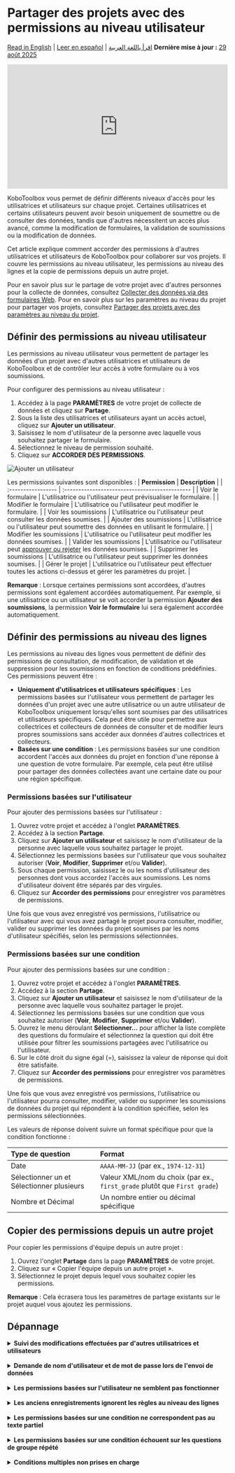 # Partager des projets avec des permissions au niveau utilisateur
<a href="../managing_permissions.html">Read in English</a> | <a href="../es/managing_permissions.html">Leer en español</a> | <a href="../ar/managing_permissions.html">اقرأ باللغة العربية</a>
**Dernière mise à jour :** <a href="https://github.com/kobotoolbox/docs/blob/2d936225c821d33163324c6fe6093fa30da3c5fa/source/managing_permissions.md" class="reference">29 août 2025</a>

<iframe src="https://www.youtube.com/embed/WnCNuxgaMoQ?si=bktZdlug2uBKUyzq" style="width: 100%; aspect-ratio: 16 / 9; height: auto; border: 0;" title="YouTube video player" frameborder="0" allow="accelerometer; autoplay; clipboard-write; encrypted-media; gyroscope; picture-in-picture; web-share" allowfullscreen></iframe>

KoboToolbox vous permet de définir différents niveaux d'accès pour les utilisatrices et utilisateurs sur chaque projet. Certaines utilisatrices et certains utilisateurs peuvent avoir besoin uniquement de soumettre ou de consulter des données, tandis que d'autres nécessitent un accès plus avancé, comme la modification de formulaires, la validation de soumissions ou la modification de données.

Cet article explique comment accorder des permissions à d'autres utilisatrices et utilisateurs de KoboToolbox pour collaborer sur vos projets. Il couvre les permissions au niveau utilisateur, les permissions au niveau des lignes et la copie de permissions depuis un autre projet.

<p class="note">
Pour en savoir plus sur le partage de votre projet avec d'autres personnes pour la collecte de données, consultez <a href="https://support.kobotoolbox.org/data_through_webforms.html">Collecter des données via des formulaires Web</a>. Pour en savoir plus sur les paramètres au niveau du projet pour partager vos projets, consultez <a href="https://support.kobotoolbox.org/project_sharing_settings.html">Partager des projets avec des paramètres au niveau du projet</a>.
</p>

## Définir des permissions au niveau utilisateur

Les permissions au niveau utilisateur vous permettent de partager les données d'un projet avec d'autres utilisatrices et utilisateurs de KoboToolbox et de contrôler leur accès à votre formulaire ou à vos soumissions.

Pour configurer des permissions au niveau utilisateur :
1. Accédez à la page **PARAMÈTRES** de votre projet de collecte de données et cliquez sur **Partage**.
2. Sous la liste des utilisatrices et utilisateurs ayant un accès actuel, cliquez sur **Ajouter un utilisateur**.
3. Saisissez le nom d'utilisateur de la personne avec laquelle vous souhaitez partager le formulaire.
4. Sélectionnez le niveau de permission souhaité.
5. Cliquez sur **ACCORDER DES PERMISSIONS**.

![Ajouter un utilisateur](images/managing_permissions/add_user.png)

Les permissions suivantes sont disponibles :
| **Permission**    | **Description**                                |
| :----------------- | :--------------------------------------------- |
| Voir le formulaire               | L'utilisatrice ou l'utilisateur peut prévisualiser le formulaire.                                  |
| Modifier le formulaire      | L'utilisatrice ou l'utilisateur peut modifier le formulaire.                                  |
| Voir les soumissions           | L'utilisatrice ou l'utilisateur peut consulter les données soumises.           |
| Ajouter des soumissions           | L'utilisatrice ou l'utilisateur peut soumettre des données en utilisant le formulaire.         |
| Modifier les soumissions         | L'utilisatrice ou l'utilisateur peut modifier les données soumises.           |
| Valider les soumissions | L'utilisatrice ou l'utilisateur peut [approuver ou rejeter](https://support.kobotoolbox.org/record_validation.html) les données soumises. |
| Supprimer les soumissions         | L'utilisatrice ou l'utilisateur peut supprimer les données soumises.        |
| Gérer le projet      | L'utilisatrice ou l'utilisateur peut effectuer toutes les actions ci-dessus et gérer les paramètres du projet.                  |

<p class="note">
<strong>Remarque</strong> : Lorsque certaines permissions sont accordées, d'autres permissions sont également accordées automatiquement. Par exemple, si une utilisatrice ou un utilisateur se voit accorder la permission <strong>Ajouter des soumissions</strong>, la permission <strong>Voir le formulaire</strong> lui sera également accordée automatiquement.
</p>

## Définir des permissions au niveau des lignes

Les permissions au niveau des lignes vous permettent de définir des permissions de consultation, de modification, de validation et de suppression pour les soumissions en fonction de conditions prédéfinies. Ces permissions peuvent être :

- **Uniquement d'utilisatrices et utilisateurs spécifiques** : Les permissions basées sur l'utilisateur vous permettent de partager les données d'un projet avec une autre utilisatrice ou un autre utilisateur de KoboToolbox uniquement lorsqu'elles sont soumises par des utilisatrices et utilisateurs spécifiques. Cela peut être utile pour permettre aux collectrices et collecteurs de données de consulter et de modifier leurs propres soumissions sans accéder aux données d'autres collectrices et collecteurs.
- **Basées sur une condition** : Les permissions basées sur une condition accordent l'accès aux données du projet en fonction d'une réponse à une question de votre formulaire. Par exemple, cela peut être utilisé pour partager des données collectées avant une certaine date ou pour une région spécifique.

### Permissions basées sur l'utilisateur

Pour ajouter des permissions basées sur l'utilisateur :

1. Ouvrez votre projet et accédez à l'onglet **PARAMÈTRES**.
2. Accédez à la section **Partage**.
3. Cliquez sur **Ajouter un utilisateur** et saisissez le nom d'utilisateur de la personne avec laquelle vous souhaitez partager le projet.
4. Sélectionnez les permissions basées sur l'utilisateur que vous souhaitez autoriser (**Voir**, **Modifier**, **Supprimer** et/ou **Valider**).
5. Sous chaque permission, saisissez le ou les noms d'utilisateur des personnes dont vous accordez l'accès aux soumissions. Les noms d'utilisateur doivent être séparés par des virgules.
6. Cliquez sur **Accorder des permissions** pour enregistrer vos paramètres de permissions.

Une fois que vous avez enregistré vos permissions, l'utilisatrice ou l'utilisateur avec qui vous avez partagé le projet pourra consulter, modifier, valider ou supprimer les données du projet soumises par les noms d'utilisateur spécifiés, selon les permissions sélectionnées.

### Permissions basées sur une condition

Pour ajouter des permissions basées sur une condition :

1. Ouvrez votre projet et accédez à l'onglet **PARAMÈTRES**.
2. Accédez à la section **Partage**.
3. Cliquez sur **Ajouter un utilisateur** et saisissez le nom d'utilisateur de la personne avec laquelle vous souhaitez partager le projet.
4. Sélectionnez les permissions basées sur une condition que vous souhaitez autoriser (**Voir**, **Modifier**, **Supprimer** et/ou **Valider**).
5. Ouvrez le menu déroulant **Sélectionner…** pour afficher la liste complète des questions du formulaire et sélectionnez la question qui doit être utilisée pour filtrer les soumissions partagées avec l'utilisatrice ou l'utilisateur.
6. Sur le côté droit du signe égal (=), saisissez la valeur de réponse qui doit être satisfaite.
7. Cliquez sur **Accorder des permissions** pour enregistrer vos paramètres de permissions.
   
Une fois que vous avez enregistré vos permissions, l'utilisatrice ou l'utilisateur pourra consulter, modifier, valider ou supprimer les soumissions de données du projet qui répondent à la condition spécifiée, selon les permissions sélectionnées.

Les valeurs de réponse doivent suivre un format spécifique pour que la condition fonctionne :

| **Type de question**    | **Format**                                |
| :----------------- | :--------------------------------------------- |
| Date               | <code>AAAA-MM-JJ</code> (par ex., <code>1974-12-31</code>)                                  |
| Sélectionner un et Sélectionner plusieurs      | Valeur XML/nom du choix (par ex., <code>first_grade</code> plutôt que <code>First grade</code>)                                   |
| Nombre et Décimal           | Un nombre entier ou décimal spécifique            |

## Copier des permissions depuis un autre projet

Pour copier les permissions d'équipe depuis un autre projet :

1. Ouvrez l'onglet **Partage** dans la page **PARAMÈTRES** de votre projet.
2. Cliquez sur « Copier l'équipe depuis un autre projet ».
3. Sélectionnez le projet depuis lequel vous souhaitez copier les permissions.

<p class="note">
<strong>Remarque</strong> : Cela écrasera tous les paramètres de partage existants sur le projet auquel vous ajoutez les permissions.
</p>

## Dépannage

<details>
<summary><strong>Suivi des modifications effectuées par d'autres utilisatrices et utilisateurs</strong></summary>
KoboToolbox conserve des <a href="https://support.kobotoolbox.org/activity_logs.html">Journaux d'activité</a> qui affichent une chronologie complète des actions du compte et du projet. Les <strong>Journaux d'historique du projet</strong> enregistrent chaque modification à l'intérieur d'un projet—importations, modifications, suppressions et soumissions—afin que vous puissiez retracer les changements, attribuer la responsabilité et identifier le moment où les problèmes ont commencé.
</details>
<br>
<details>
<summary><strong>Demande de nom d'utilisateur et de mot de passe lors de l'envoi de données</strong></summary>
Si une fenêtre de connexion apparaît lorsque vous essayez de soumettre, le projet est configuré pour <a href="https://support.kobotoolbox.org/project_sharing_settings.html">exiger une authentification</a> pour la collecte de données. Dans ce cas, vous ne pouvez soumettre des données que si votre compte dispose de la permission Ajouter des soumissions. Saisissez votre nom d'utilisateur et votre mot de passe KoboToolbox pour continuer.
</details>
<br>
<details>
<summary><strong>Les permissions basées sur l'utilisateur ne semblent pas fonctionner</strong></summary>
Les permissions basées sur l'utilisateur s'appliquent uniquement lorsque <a href="https://support.kobotoolbox.org/project_sharing_settings.html">l'authentification est requise</a> et que chaque soumission porte un nom d'utilisateur. Ouvrez l'onglet <strong>FORMULAIRE</strong> du projet et désactivez « Autoriser les soumissions à ce formulaire sans nom d'utilisateur et mot de passe » sous <strong>Collecter des données</strong>.
</details>
<br>
<details>
<summary><strong>Les anciens enregistrements ignorent les règles au niveau des lignes</strong></summary>
Les soumissions effectuées avant que <a href="https://support.kobotoolbox.org/project_sharing_settings.html">l'authentification ne soit requise</a> peuvent ne pas avoir de nom d'utilisateur associé, de sorte que les règles basées sur l'utilisateur ne peuvent pas les filtrer.
</details>
<br>
<details>
<summary><strong>Les permissions basées sur une condition ne correspondent pas au texte partiel</strong></summary>
Le filtre doit inclure la valeur de réponse exacte. Par exemple, filtrer sur <code>developer</code> ne correspondra pas à <code>software_developer</code>. Écrivez la valeur complète que vous attendez, ou ajustez votre formulaire pour que la valeur exacte soit capturée.
</details>
<br>
<details>
<summary><strong>Les permissions basées sur une condition échouent sur les questions de groupe répété</strong></summary>
Les filtres ne peuvent pas regarder à l'intérieur d'un groupe répété car une soumission peut contenir plusieurs réponses différentes. Si vous avez besoin de cela, consultez le message du Forum communautaire <a href="https://community.kobotoolbox.org/t/condition-based-permissions-from-a-repeat-group-value/59449">Permissions basées sur une condition utilisant une valeur de groupe répété</a> pour une solution de contournement avec une feuille de calcul.
</details>
<br>
<details>
<summary><strong>Conditions multiples non prises en charge</strong></summary>
Les permissions basées sur une condition n'acceptent qu'une seule condition. Si vous devez définir des permissions basées sur plusieurs conditions, envisagez de créer un calcul basé sur une condition dans votre formulaire qui génère une seule valeur pour le filtrage.
</details>